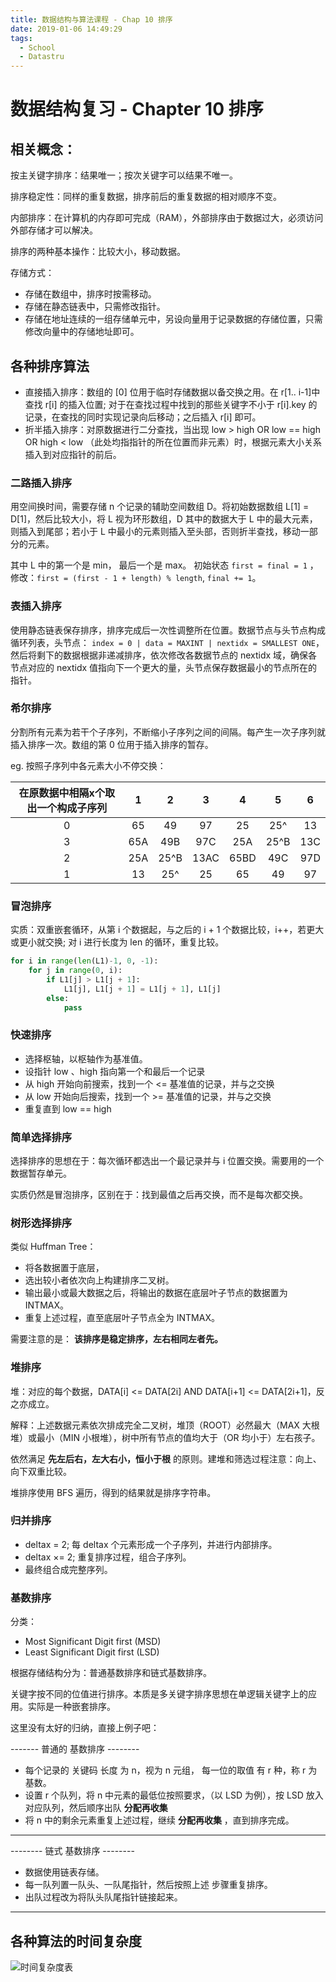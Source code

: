 ```yaml
---
title: 数据结构与算法课程 - Chap 10 排序
date: 2019-01-06 14:49:29
tags:
  - School
  - Datastru
---
```


# 数据结构复习 - Chapter 10 排序

## 相关概念：

按主关键字排序：结果唯一；按次关键字可以结果不唯一。

排序稳定性：同样的重复数据，排序前后的重复数据的相对顺序不变。

内部排序：在计算机的内存即可完成（RAM），外部排序由于数据过大，必须访问外部存储才可以解决。

排序的两种基本操作：比较大小，移动数据。

存储方式：

- 存储在数组中，排序时按需移动。
- 存储在静态链表中，只需修改指针。
- 存储在地址连续的一组存储单元中，另设向量用于记录数据的存储位置，只需修改向量中的存储地址即可。

## 各种排序算法

- 直接插入排序：数组的 [0] 位用于临时存储数据以备交换之用。在 r[1.. i-1]中查找 r[i] 的插入位置; 对于在查找过程中找到的那些关键字不小于 r[i].key 的记录，在查找的同时实现记录向后移动；之后插入 r[i] 即可。
- 折半插入排序：对原数据进行二分查找，当出现 low > high OR low == high OR high < low （此处均指指针的所在位置而非元素）时，根据元素大小关系插入到对应指针的前后。

### 二路插入排序

用空间换时间，需要存储 n 个记录的辅助空间数组 D。将初始数据数组 L[1] = D[1]，然后比较大小，将 L 视为环形数组，D 其中的数据大于 L 中的最大元素，则插入到尾部；若小于 L 中最小的元素则插入至头部，否则折半查找，移动一部分的元素。

其中 L 中的第一个是 min， 最后一个是 max。 初始状态 `first = final = 1` ，修改：`first = (first - 1 + length) % length`, `final += 1`。

### 表插入排序

使用静态链表保存排序，排序完成后一次性调整所在位置。数据节点与头节点构成循环列表，头节点： `index = 0 | data = MAXINT | nextidx = SMALLEST ONE`，然后将剩下的数据根据非递减排序，依次修改各数据节点的 nextidx 域，确保各节点对应的 nextidx 值指向下一个更大的量，头节点保存数据最小的节点所在的指针。

### 希尔排序

分割所有元素为若干个子序列，不断缩小子序列之间的间隔。每产生一次子序列就插入排序一次。数组的第 0 位用于插入排序的暂存。

eg. 按照子序列中各元素大小不停交换： 

| 在原数据中相隔x个取出一个构成子序列 |  1   |  2   |  3   |  4   |  5   |  6   |
| :---------------------------------: | :--: | :--: | :--: | :--: | :--: | :--: |
|                  0                  |  65  |  49  |  97  |  25  | 25^  |  13  |
|                  3                  | 65A  | 49B  | 97C  | 25A  | 25^B | 13C  |
|                  2                  | 25A  | 25^B | 13AC | 65BD | 49C  | 97D  |
|                  1                  |  13  | 25^  |  25  |  65  |  49  |  97  |


### 冒泡排序

实质：双重嵌套循环，从第 i 个数据起，与之后的 i + 1 个数据比较，i++，若更大或更小就交换;
对 i 进行长度为 len 的循环，重复比较。

```python
for i in range(len(L1)-1, 0, -1):
    for j in range(0, i):
        if L1[j] > L1[j + 1]:
            L1[j], L1[j + 1] = L1[j + 1], L1[j]
        else:
            pass
```

### 快速排序

- 选择枢轴，以枢轴作为基准值。
- 设指针 low 、high 指向第一个和最后一个记录
- 从 high 开始向前搜索，找到一个 <= 基准值的记录，并与之交换
- 从 low 开始向后搜索，找到一个 >= 基准值的记录，并与之交换
- 重复直到 low == high

### 简单选择排序

选择排序的思想在于：每次循环都选出一个最记录并与 i 位置交换。需要用的一个数据暂存单元。

实质仍然是冒泡排序，区别在于：找到最值之后再交换，而不是每次都交换。

### 树形选择排序

类似 Huffman Tree：

- 将各数据置于底层，
- 选出较小者依次向上构建排序二叉树。
- 输出最小或最大数据之后，将输出的数据在底层叶子节点的数据置为 INTMAX。
- 重复上述过程，直至底层叶子节点全为 INTMAX。

需要注意的是： **该排序是稳定排序，左右相同左者先。**

### 堆排序

堆：对应的每个数据，DATA[i] <= DATA[2i] AND DATA[i+1] <= DATA[2i+1]，反之亦成立。

解释：上述数据元素依次排成完全二叉树，堆顶（ROOT）必然最大（MAX 大根堆）或最小（MIN 小根堆），树中所有节点的值均大于（OR 均小于）左右孩子。

依然满足 **先左后右，左大右小，恒小于根** 的原则。建堆和筛选过程注意：向上、向下双重比较。

堆排序使用 BFS 遍历，得到的结果就是排序字符串。

### 归并排序

- deltax = 2; 每 deltax 个元素形成一个子序列，并进行内部排序。
- deltax ×= 2; 重复排序过程，组合子序列。
- 最终组合成完整序列。

### 基数排序

分类：

- Most Significant Digit first (MSD)
- Least Significant Digit first (LSD)

根据存储结构分为：普通基数排序和链式基数排序。

关键字按不同的位值进行排序。本质是多关键字排序思想在单逻辑关键字上的应用。实际是一种嵌套排序。

这里没有太好的归纳，直接上例子吧：

------- 普通的 基数排序 --------

- 每个记录的 关键码 长度 为 n，视为 n 元组， 每一位的取值 有 r 种，称 r 为基数。
- 设置 r 个队列，将 n 中元素的最低位按照要求，（以 LSD 为例），按 LSD 放入对应队列，然后顺序出队  **分配再收集**
- 将 n 中的剩余元素重复上述过程，继续 **分配再收集** ，直到排序完成。

-----------------------------

-------- 链式 基数排序 --------

- 数据使用链表存储。
- 每一队列置一队头、一队尾指针，然后按照上述 步骤重复排序。
- 出队过程改为将队头队尾指针链接起来。

-----------------------------

## 各种算法的时间复杂度

![时间复杂度表](https://alicdn.kmahyyg.xyz/asset_files/2019-sort-complexity.webp)

